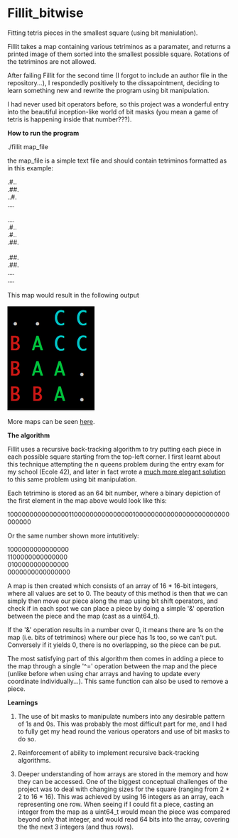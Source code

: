 # Fillit_bitwise
Fitting tetris pieces in the smallest square (using bit maniulation).

Fillit takes a map containing various tetriminos as a paramater, and returns a printed image of them sorted into the smallest possible square. Rotations of the tetriminos are not allowed.

After failing Fillit for the second time (I forgot to include an author file in the repository...), I respondedly positively to the dissapointment, deciding to learn something new and rewrite the program using bit manipulation.

I had never used bit operators before, so this project was a wonderful entry into the beautiful inception-like world of bit masks (you mean a game of tetris is happening inside that number???).

<b>How to run the program</b>

./fillit map_file

the map_file is a simple text file and should contain tetriminos formatted as in this example:

.#..<br/>
.##.<br/>
..#.<br/>
....<br/>
<br/>
....<br/>
.#..<br/>
.#..<br/>
.##.<br/>
<br/>
.##.<br/>
.##.<br/>
....<br/>
....<br/>
<br/>
This map would result in the following output<br/><br/>
<img src="https://github.com/SamLynnEvans/Fillit_bitwise/blob/master/output_example.png"/>

More maps can be seen <a href="https://github.com/miniponps/42-Fillit/tree/master/map">here</a>.

<b>The algorithm</b>

Fillit uses a recursive back-tracking algorithm to try putting each piece in each possible square starting from the top-left corner. I first learnt about this technique attempting the n queens problem during the entry exam for my school (Ecole 42), and later in fact wrote a <a href="https://github.com/SamLynnEvans/nqueens_bitwise">much more elegant solution</a> to this same problem using bit manipulation.

Each tetrimino is stored as an 64 bit number, where a binary depiction of the first element in the map above would look like this:

1000000000000000110000000000000001000000000000000000000000000000

Or the same number shown more intutitively:

1000000000000000<br/>
1100000000000000<br/>
0100000000000000<br/>
0000000000000000<br/>

A map is then created which consists of an array of 16 * 16-bit integers, where all values are set to 0. The beauty of this method is then that we can simply then move our piece along the map using bit shift operators, and check if in each spot we can place a piece by doing a simple '&' operation between the piece and the map (cast as a uint64_t). 

If the '&' operation results in a number over 0, it means there are 1s on the map (i.e. bits of tetriminos) where our piece has 1s too, so we can't put. Conversely if it yields 0, there is no overlapping, so the piece can be put.

The most satisfying part of this algorithm then comes in adding a piece to the map through a single '^=' operation between the map and the piece (unlike before when using char arrays and having to update every coordinate individually...). This same function can also be used to remove a piece.

<b>Learnings</b>

1. The use of bit masks to manipulate numbers into any desirable pattern of 1s and 0s. This was probably the most difficult part for me, and I had to fully get my head round the various operators and use of bit masks to do so.

2. Reinforcement of ability to implement recursive back-tracking algorithms.

3. Deeper understanding of how arrays are stored in the memory and how they can be accessed. One of the biggest conceptual challenges of the project was to deal with changing sizes for the square (ranging from 2 * 2 to 16 * 16). This was achieved by using 16 integers as an array, each representing one row. When seeing if I could fit a piece, casting an integer from the map as a uint64_t would mean the piece was compared beyond only that integer, and would read 64 bits into the array, covering the the next 3 integers (and thus rows). 
